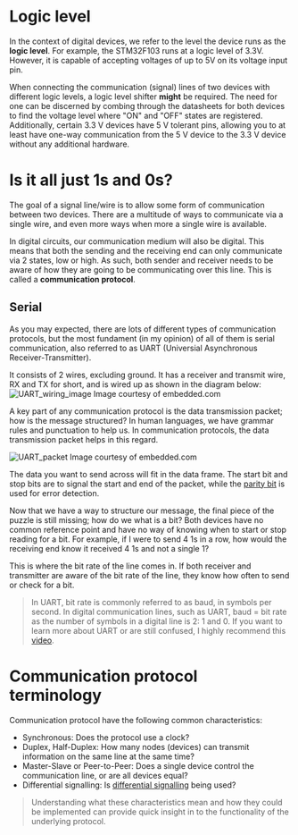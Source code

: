 # Logic level
In the context of digital devices, we refer to the level the device runs as the **logic level**. For example, the STM32F103 runs at a logic level of 3.3V. However, it is capable of accepting voltages of up to 5V on its voltage input pin. 

When connecting the communication (signal) lines of two devices with different logic levels, a logic level shifter **might** be required. The need for one can be discerned by combing through the datasheets for both devices to find the voltage level where "ON" and "OFF" states are registered. Additionally, certain 3.3 V devices have 5 V tolerant pins, allowing you to at least have one-way communication from the 5 V device to the 3.3 V device without any additional hardware. 


# Is it all just 1s and 0s? 
The goal of a signal line/wire is to allow some form of communication between two devices. There are a multitude of ways to communicate via a single wire, and even more ways when more a single wire is available.

In digital circuits, our communication medium will also be digital. This means that both the sending and the receiving end can only communicate via 2 states, low or high. As such, both sender and receiver needs to be aware of how they are going to be communicating over this line. This is called a **communication protocol**. 

## Serial 
As you may expected, there are lots of different types of communication protocols, but the most fundament (in my opinion) of all of them is serial communication, also referred to as UART (Universial Asynchronous Receiver-Transmitter). 

It consists of 2 wires, excluding ground. It has a receiver and transmit wire, RX and TX for short, and is wired up as shown in the diagram below: 
![UART_wiring_image](https://www.embedded.com/wp-content/uploads/2021/01/01adi_f01.jpg)
Image courtesy of embedded.com 

A key part of any communication protocol is the data transmission packet; how is the message structured? In human languages, we have grammar rules and punctuation to help us. In communication protocols, the data transmission packet helps in this regard. 

![UART_packet](https://www.embedded.com/wp-content/uploads/2021/01/01adi_f03.jpg)
Image courtesy of embedded.com

The data you want to send across will fit in the data frame. The start bit and stop bits are to signal the start and end of the packet, while the [parity bit](https://en.wikipedia.org/wiki/Parity_bit) is used for error detection.

Now that we have a way to structure our message, the final piece of the puzzle is still missing; how do we what is a bit? Both devices have no common reference point and have no way of knowing when to start or stop reading for a bit. For example, if I were to send 4 1s in a row, how would the receiving end know it received 4 1s and not a single 1? 

This is where the bit rate of the line comes in. If both receiver and transmitter are aware of the bit rate of the line, they know how often to send or check for a bit. 

> In UART, bit rate is commonly referred to as baud, in symbols per second. In digital communication lines, such as UART, baud = bit rate as the number of symbols in a digital line is 2: 1 and 0. If you want to learn more about UART or are still confused, I highly recommend this [video](https://www.youtube.com/watch?v=IyGwvGzrqp8).

# Communication protocol terminology
Communication protocol have the following common characteristics: 
- Synchronous: Does the protocol use a clock? 
- Duplex, Half-Duplex: How many nodes (devices) can transmit information on the same line at the same time? 
- Master-Slave or Peer-to-Peer: Does a single device control the communication line, or are all devices equal?
- Differential signalling: Is [differential signalling](https://en.wikipedia.org/wiki/Differential_signalling) being used? 
> Understanding what these characteristics mean and how they could be implemented can provide quick insight in to the functionality of the underlying protocol. 



